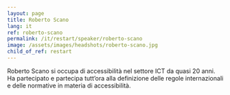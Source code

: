 ```yaml
---
layout: page
title: Roberto Scano
lang: it
ref: roberto-scano
permalink: /it/restart/speaker/roberto-scano
image: /assets/images/headshots/roberto-scano.jpg
child_of_ref: restart
---
```


Roberto Scano si occupa di accessibilità nel settore ICT da quasi 20 anni. Ha
partecipato e partecipa tutt’ora alla definizione delle regole internazionali e
delle normative in materia di accessibilità.
